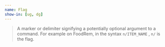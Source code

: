 ```yaml
---
name: Flag
show-in: [ug, dg]
---
```


> A marker or delimiter signifying a potentially optional argument to a command. For example on FoodRem, in the syntax `n/ITEM_NAME` , `n/` is the flag.
